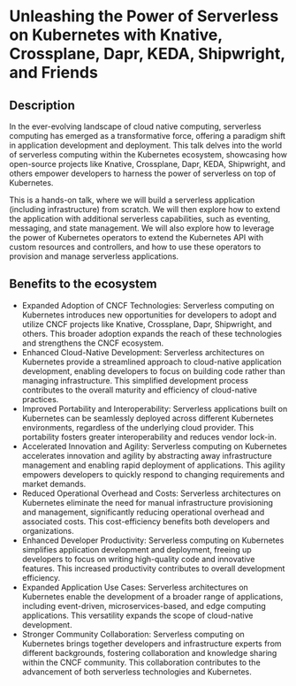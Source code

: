 # Unleashing the Power of Serverless on Kubernetes with Knative, Crossplane, Dapr, KEDA, Shipwright, and Friends

## Description

In the ever-evolving landscape of cloud native computing, serverless computing has emerged as a transformative force, offering a paradigm shift in application development and deployment. This talk delves into the world of serverless computing within the Kubernetes ecosystem, showcasing how open-source projects like Knative, Crossplane, Dapr, KEDA, Shipwright, and others empower developers to harness the power of serverless on top of Kubernetes.

This is a hands-on talk, where we will build a serverless application (including infrastructure) from scratch. We will then explore how to extend the application with additional serverless capabilities, such as eventing, messaging, and state management. We will also explore how to leverage the power of Kubernetes operators to extend the Kubernetes API with custom resources and controllers, and how to use these operators to provision and manage serverless applications.

## Benefits to the ecosystem

* Expanded Adoption of CNCF Technologies: Serverless computing on Kubernetes introduces new opportunities for developers to adopt and utilize CNCF projects like Knative, Crossplane, Dapr, Shipwright, and others. This broader adoption expands the reach of these technologies and strengthens the CNCF ecosystem.
* Enhanced Cloud-Native Development: Serverless architectures on Kubernetes provide a streamlined approach to cloud-native application development, enabling developers to focus on building code rather than managing infrastructure. This simplified development process contributes to the overall maturity and efficiency of cloud-native practices.
* Improved Portability and Interoperability: Serverless applications built on Kubernetes can be seamlessly deployed across different Kubernetes environments, regardless of the underlying cloud provider. This portability fosters greater interoperability and reduces vendor lock-in.
* Accelerated Innovation and Agility: Serverless computing on Kubernetes accelerates innovation and agility by abstracting away infrastructure management and enabling rapid deployment of applications. This agility empowers developers to quickly respond to changing requirements and market demands.
* Reduced Operational Overhead and Costs: Serverless architectures on Kubernetes eliminate the need for manual infrastructure provisioning and management, significantly reducing operational overhead and associated costs. This cost-efficiency benefits both developers and organizations.
* Enhanced Developer Productivity: Serverless computing on Kubernetes simplifies application development and deployment, freeing up developers to focus on writing high-quality code and innovative features. This increased productivity contributes to overall development efficiency.
* Expanded Application Use Cases: Serverless architectures on Kubernetes enable the development of a broader range of applications, including event-driven, microservices-based, and edge computing applications. This versatility expands the scope of cloud-native development.
* Stronger Community Collaboration: Serverless computing on Kubernetes brings together developers and infrastructure experts from different backgrounds, fostering collaboration and knowledge sharing within the CNCF community. This collaboration contributes to the advancement of both serverless technologies and Kubernetes.
